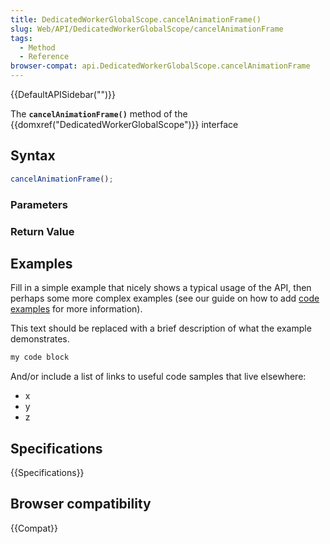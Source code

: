 ```yaml
---
title: DedicatedWorkerGlobalScope.cancelAnimationFrame()
slug: Web/API/DedicatedWorkerGlobalScope/cancelAnimationFrame
tags:
  - Method
  - Reference
browser-compat: api.DedicatedWorkerGlobalScope.cancelAnimationFrame
---
```

{{DefaultAPISidebar("")}}

The **`cancelAnimationFrame()`** method of the {{domxref("DedicatedWorkerGlobalScope")}} interface 

## Syntax

```js
cancelAnimationFrame();
```

### Parameters



### Return Value



## Examples

Fill in a simple example that nicely shows a typical usage of the API, then perhaps some more complex examples (see our guide on how to add [code examples](/en-US/docs/MDN/Contribute/Structures/Code_examples) for more information).

This text should be replaced with a brief description of what the example demonstrates.

```js
my code block
```

And/or include a list of links to useful code samples that live elsewhere:

*   x
*   y
*   z

## Specifications

{{Specifications}}

## Browser compatibility

{{Compat}}

